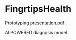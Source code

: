 # FingrtipsHealth

[Prototyping presentation.pdf](https://github.com/tej3107/FingrtipsHealth/files/7533633/Prototyping.presentation.pdf)

AI POWERED diagnosis model

